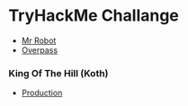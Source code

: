 # TryHackMe Challange 

- [Mr Robot](https://github.com/lodwig/TryHackMe/tree/main/MrRobot)
- [Overpass](https://github.com/lodwig/TryHackMe/tree/main/OverPass)

### King Of The Hill (Koth)
- [Production](https://github.com/lodwig/TryHackMe/tree/main/Production)

